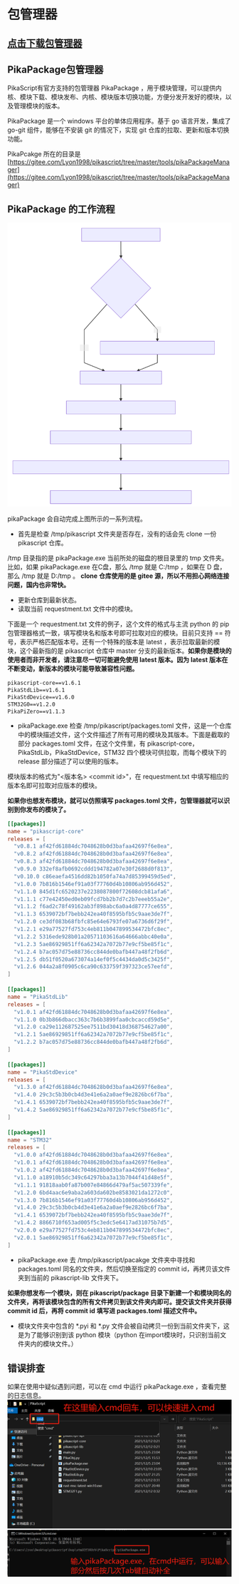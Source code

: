 # 包管理器

## [**点击下载**包管理器](https://gitee.com/Lyon1998/pikascript/attach_files/1196540/download)
## PikaPackage包管理器


PikaScript有官方支持的包管理器 PikaPackage ，用于模块管理，可以提供内核、模块下载、模块发布、内核、模块版本切换功能，方便分发开发好的模块，以及管理模块的版本。


PikaPackage 是一个 windows 平台的单体应用程序。基于 go 语言开发，集成了 go-git 组件，能够在不安装 git 的情况下，实现 git 仓库的拉取、更新和版本切换功能。


PikaPcakge 所在的目录是
[https://gitee.com/Lyon1998/pikascript/tree/master/tools/pikaPackageManager](https://gitee.com/Lyon1998/pikascript/tree/master/tools/pikaPackageManager)

## PikaPackage 的工作流程
![](assets/59aa08a00bc1ea6d0fede3e80091f0bd.svg)

pikaPackage 会自动完成上图所示的一系列流程。

- 首先是检查 /tmp/pikascript 文件夹是否存在，没有的话会先 clone 一份 pikascript 仓库。

/tmp 目录指的是 pikaPackage.exe 当前所处的磁盘的根目录里的 tmp 文件夹。
比如，如果 pikaPackage.exe 在C盘，那么 /tmp 就是 C:/tmp ，如果在 D 盘，那么 /tmp 就是 D:/tmp 。
**clone 仓库使用的是 gitee 源，所以不用担心网络连接问题，国内也非常快。**

- 更新仓库到最新状态。
- 读取当前 requestment.txt 文件中的模块。

下面是一个 requestment.txt 文件的例子，这个文件的格式与主流 python 的 pip 包管理器格式一致，填写模块名和版本号即可拉取对应的模块。目前只支持 == 符号，表示严格匹配版本号。还有一个特殊的版本是 latest ，表示拉取最新的模块，这个最新指的是 pikascript 仓库中 master 分支的最新版本。**如果你是模块的使用者而非开发者，请注意尽一切可能避免使用 latest 版本。因为 latest 版本在不断变动，新版本的模块可能导致兼容性问题。**

```
pikascript-core==v1.6.1
PikaStdLib==v1.6.1
PikaStdDevice==v1.6.0
STM32G0==v1.2.0
PikaPiZero==v1.1.3
```

- pikaPackage.exe 检查 /tmp/pikascript/packages.toml 文件，这是一个仓库中的模块描述文件，这个文件描述了所有可用的模块及其版本。下面是截取的部分 packages.toml 文件，在这个文件里，有 pikascript-core，PikaStdLib，PikaStdDevice，STM32 四个模块可供拉取，而每个模块下的 release 部分描述了可以使用的版本。

模块版本的格式为"\<版本名\> \<commit id\>"，在 requestment.txt 中填写相应的版本名即可拉取对应版本的模块。

**如果你也想发布模块，就可以仿照填写 packages.toml 文件，包管理器就可以识别到你发布的模块了。**

```toml
[[packages]]
name = "pikascript-core"
releases = [
  "v0.8.1 af42fd61884dc7048628b0d3bafaa42697f6e8ea",
  "v0.8.2 af42fd61884dc7048628b0d3bafaa42697f6e8ea",
  "v0.8.3 af42fd61884dc7048628b0d3bafaa42697f6e8ea",
  "v0.9.0 332ef8afb0692cddd194782a07e30f2688d0f813",
  "v0.10.0 c86eaefa4516dd82b1050fa74a7d85399459d5ed",
  "v1.0.0 7b816b1546ef91a03f77760d4b10806ab956d452",
  "v1.1.0 845d1fc6520237e2238087800f72608dcb81afa6",
  "v1.1.1 c77e42450ed0eb09fcd7bb2b7d7c2b7eeeb55a2e",
  "v1.1.2 f6ad2c78f49162ab3f898abc6a0a4d87777ce655",
  "v1.1.3 6539072bf7bebb242ea40f8595bfb5c9aae3de7f",
  "v1.2.0 ce3df083b68fbfc85e64e6793fe07a6736d6f29f",
  "v1.2.1 e29a77527fd753c4eb811b047899534472bfc8ec",
  "v1.2.2 5316ede928b01a20571103616a64666abbc40e0a",
  "v1.2.3 5ae86929851ff6a62342a7072b77e9cf5be85f1c",
  "v1.2.4 b7ac057d75e88736cc844de0bafb447a48f2fb6d",
  "v1.2.5 db51f0520a673074a14ef0f5c4434da0d5c3425f",
  "v1.2.6 044a2a8f0905c6ca90c633759f397323ce57eefd",
]

[[packages]]
name = "PikaStdLib"
releases = [
  "v1.0.1 af42fd61884dc7048628b0d3bafaa42697f6e8ea",
  "v1.1.0 0b3b866dbacc363c7b6b3899faa0cbcaccd59d5e",
  "v1.2.0 ca29e112687525ee7511bd30418d368754627a00",
  "v1.2.1 5ae86929851ff6a62342a7072b77e9cf5be85f1c",
  "v1.2.2 b7ac057d75e88736cc844de0bafb447a48f2fb6d",
]

[[packages]]
name = "PikaStdDevice"
releases = [
  "v1.3.0 af42fd61884dc7048628b0d3bafaa42697f6e8ea",
  "v1.4.0 29c3c5b3b0cb4d3e41e6a2a0aef9e2826bc6f7ba",
  "v1.4.1 6539072bf7bebb242ea40f8595bfb5c9aae3de7f",
  "v1.4.2 5ae86929851ff6a62342a7072b77e9cf5be85f1c",
]

[[packages]]
name = "STM32"
releases = [
  "v1.0.0 af42fd61884dc7048628b0d3bafaa42697f6e8ea",
  "v1.0.1 af42fd61884dc7048628b0d3bafaa42697f6e8ea",
  "v1.0.2 af42fd61884dc7048628b0d3bafaa42697f6e8ea",
  "v1.1.0 a18910b5dc349c64297bba3a13b7044f41d48e5f",
  "v1.1.1 91818aab0fa87b007e84866d479af5ac507339fe",
  "v1.2.0 6bd4aac6e9aba2a603da602be8583021da1272c0",
  "v1.3.0 7b816b1546ef91a03f77760d4b10806ab956d452",
  "v1.4.0 29c3c5b3b0cb4d3e41e6a2a0aef9e2826bc6f7ba",
  "v1.4.1 6539072bf7bebb242ea40f8595bfb5c9aae3de7f",
  "v1.4.2 8866710f653ad005f5c3edc5e6417ad31075b7d5",
  "v2.0.0 e29a77527fd753c4eb811b047899534472bfc8ec",
  "v2.0.1 5ae86929851ff6a62342a7072b77e9cf5be85f1c",
]
```

- pikaPackage.exe 去 /tmp/pikascript/pacakge 文件夹中寻找和 packages.toml 同名的文件夹，然后切换至指定的 commit id，再拷贝该文件夹到当前的 pikascript-lib 文件夹下。

**如果你想发布一个模块，则在 pikascript/package 目录下新建一个和模块同名的文件夹，再将该模块包含的所有文件拷贝到该文件夹内即可。提交该文件夹并获得 commit id 后，再将 commit id 填写进 packages.toml 描述文件中。**

- 模块文件夹中包含的 *.pyi 和 *.py 文件会被自动拷贝一份到当前文件夹下，这是为了能够识别到该 python 模块（python 在import模块时，只识别当前文件夹内的模块文件。）
  
## 错误排查


如果在使用中疑似遇到问题，可以在 cmd 中运行 pikaPackage.exe ，查看完整的日志信息。
![](assets/1639382545595-8a1bdb35-f995-4fc2-a23d-f60b0d3cc9aa.png)
![](assets/1639382594452-b9ab5fa4-3712-4852-8ce0-42cee9345ac9.png)
